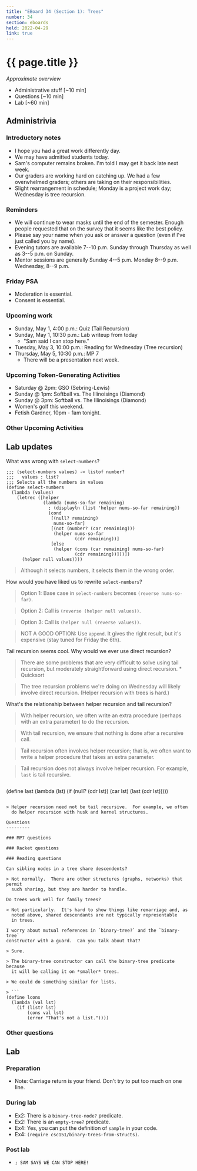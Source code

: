 ```yaml
---
title: "EBoard 34 (Section 1): Trees"
number: 34
section: eboards
held: 2022-04-29
link: true
---
```

# {{ page.title }}

_Approximate overview_

* Administrative stuff [~10 min]
* Questions [~10 min]
* Lab [~60 min]

Administrivia
-------------

### Introductory notes

* I hope you had a great work differently day.
* We may have admitted students today.
* Sam's computer remains broken.  I'm told I may get it back late next
  week.
* Our graders are working hard on catching up.  We had a few overwhelmed
  graders; others are taking on their responsibilities.
* Slight rearrangement in schedule; Monday is a project work day; Wednesday
  is tree recursion.

### Reminders

* We will continue to wear masks until the end of the semester.  Enough
  people requested that on the survey that it seems like the best policy.
* Please say your name when you ask or answer a question (even if I've
  just called you by name).
* Evening tutors are available 7--10 p.m. Sunday through Thursday as
  well as 3--5 p.m. on Sunday.
* Mentor sessions are generally Sunday 4--5 p.m.  Monday 8--9 p.m.  
  Wednesday, 8--9 p.m.

### Friday PSA

* Moderation is essential.
* Consent is essential.

### Upcoming work

* Sunday, May 1, 4:00 p.m.: Quiz (Tail Recursion)
* Sunday, May 1, 10:30 p.m.: Lab writeup from today
    * "Sam said I can stop here."
* Tuesday, May 3, 10:00 p.m.: Reading for Wednesday (Tree recursion)
* Thursday, May 5, 10:30 p.m.: MP 7
    * There will be a presentation next week.

### Upcoming Token-Generating Activities

* Saturday @ 2pm: GSO (Sebring-Lewis)
* Sunday @ 1pm: Softball vs. The Illinoisings (Diamond)
* Sunday @ 3pm: Softball vs. The Illinoisings (Diamond)
* Women's golf this weekend.
* Fetish Gardner, 10pm - 1am tonight.

### Other Upcoming Activities

Lab updates
-----------

What was wrong with `select-numbers`?

```
;;; (select-numbers values) -> listof number?
;;;   values : list?
;;; Selects all the numbers in values
(define select-numbers
  (lambda (values)
    (letrec ([helper
              (lambda (nums-so-far remaining)
                ; (displayln (list 'helper nums-so-far remaining))
                (cond
                 [(null? remaining)
                  nums-so-far]
                 [(not (number? (car remaining)))
                  (helper nums-so-far
                          (cdr remaining))]
                 [else
                  (helper (cons (car remaining) nums-so-far)
                          (cdr remaining))]))])
      (helper null values))))
```

> Although it selects numbers, it selects them in the wrong order.

How would you have liked us to rewrite `select-numbers`?

> Option 1: Base case in `select-numbers` becomes `(reverse nums-so-far)`.

> Option 2: Call is `(reverse (helper null values))`.

> Option 3: Call is `(helper null (reverse values))`.

> NOT A GOOD OPTION: Use `append`.  It gives the right result, but it's
  expensive (stay tuned for Friday the 6th).

Tail recursion seems cool. Why would we ever use direct recursion?

> There are some problems that are very difficult to solve using
  tail recursion, but moderately straightforward using direct recursion.
    * Quicksort

> The tree recursion problems we're doing on Wednesday will likely
  involve direct recursion.  (Helper recursion with trees is hard.)

What's the relationship between helper recursion and tail recursion?

> With helper recursion, we often write an extra procedure (perhaps
  with an extra parameter) to do the recursion.

> With tail recursion, we ensure that nothing is done after a recursive
  call.

> Tail recursion often involves helper recursion; that is, we often
  want to write a helper procedure that takes an extra parameter.

> Tail recursion does not always involve helper recursion.  For example,
  `last` is tail recursive.

> ```
(define last
  (lambda (lst)
    (if (null? (cdr lst))
        (car lst)
        (last (cdr lst)))))
```

> Helper recursion need not be tail recursive.  For example, we often
  do helper recursion with husk and kernel structures.

Questions
---------

### MP7 questions

### Racket questions

### Reading questions

Can sibling nodes in a tree share descendents?

> Not normally.  There are other structures (graphs, networks) that permit
  such sharing, but they are harder to handle.

Do trees work well for family trees?

> Not particularly.  It's hard to show things like remarriage and, as
  noted above, shared descendants are not typically representable
  in trees.

I worry about mutual references in `binary-tree?` and the `binary-tree`
constructor with a guard.  Can you talk about that?

> Sure.

> The binary-tree constructor can call the binary-tree predicate because
  it will be calling it on *smaller* trees.

> We could do something similar for lists.

> ```
(define lcons
  (lambda (val lst)
    (if (list? lst)
        (cons val lst)
        (error "That's not a list."))))
```

### Other questions

Lab
---

### Preparation

* Note: Carriage return is your friend.  Don't try to put too much on
  one line.

### During lab

* Ex2: There is a `binary-tree-node?` predicate.
* Ex2: There is an `empty-tree?` predicate.
* Ex4: Yes, you can put the definition of `sample` in your code.
* Ex4: `(require csc151/binary-trees-from-structs)`.

### Post lab

* `; SAM SAYS WE CAN STOP HERE!`
